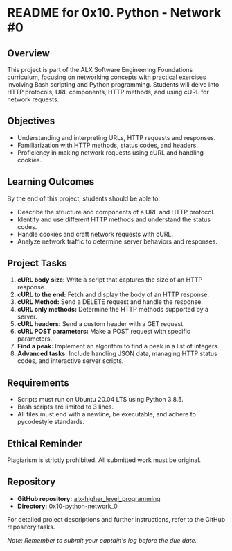 # README for 0x10. Python - Network #0

## Overview

This project is part of the ALX Software Engineering Foundations curriculum, focusing on networking concepts with practical exercises involving Bash scripting and Python programming. Students will delve into HTTP protocols, URL components, HTTP methods, and using cURL for network requests.

## Objectives

- Understanding and interpreting URLs, HTTP requests and responses.
- Familiarization with HTTP methods, status codes, and headers.
- Proficiency in making network requests using cURL and handling cookies.

## Learning Outcomes

By the end of this project, students should be able to:

- Describe the structure and components of a URL and HTTP protocol.
- Identify and use different HTTP methods and understand the status codes.
- Handle cookies and craft network requests with cURL.
- Analyze network traffic to determine server behaviors and responses.

## Project Tasks

1. **cURL body size:** Write a script that captures the size of an HTTP response.
2. **cURL to the end:** Fetch and display the body of an HTTP response.
3. **cURL Method:** Send a DELETE request and handle the response.
4. **cURL only methods:** Determine the HTTP methods supported by a server.
5. **cURL headers:** Send a custom header with a GET request.
6. **cURL POST parameters:** Make a POST request with specific parameters.
7. **Find a peak:** Implement an algorithm to find a peak in a list of integers.
8. **Advanced tasks:** Include handling JSON data, managing HTTP status codes, and interactive server scripts.

## Requirements

- Scripts must run on Ubuntu 20.04 LTS using Python 3.8.5.
- Bash scripts are limited to 3 lines.
- All files must end with a newline, be executable, and adhere to pycodestyle standards.

## Ethical Reminder

Plagiarism is strictly prohibited. All submitted work must be original.

## Repository

- **GitHub repository:** [alx-higher_level_programming](https://github.com/Hassan220022/alx-higher_level_programming)
- **Directory:** 0x10-python-network_0

For detailed project descriptions and further instructions, refer to the GitHub repository tasks.

_Note: Remember to submit your captain's log before the due date._
